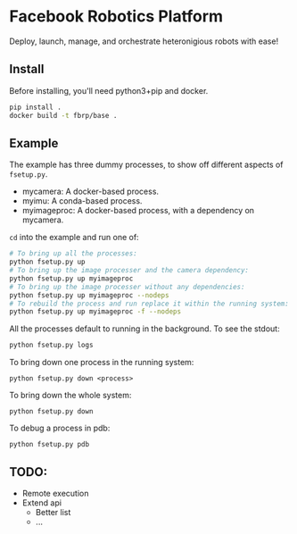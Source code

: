 # Facebook Robotics Platform

Deploy, launch, manage, and orchestrate heteronigious robots with ease!

## Install

Before installing, you'll need python3+pip and docker.

```sh
pip install .
docker build -t fbrp/base .
```

## Example

The example has three dummy processes, to show off different aspects of `fsetup.py`.

* mycamera: A docker-based process.
* myimu: A conda-based process.
* myimageproc: A docker-based process, with a dependency on mycamera.

`cd` into the example and run one of:
```sh
# To bring up all the processes:
python fsetup.py up
# To bring up the image processer and the camera dependency:
python fsetup.py up myimageproc
# To bring up the image processer without any dependencies:
python fsetup.py up myimageproc --nodeps
# To rebuild the process and run replace it within the running system:
python fsetup.py up myimageproc -f --nodeps
```

All the processes default to running in the background. To see the stdout:
```sh
python fsetup.py logs
```

To bring down one process in the running system:
```
python fsetup.py down <process>
```

To bring down the whole system:
```
python fsetup.py down
```

To debug a process in pdb:
```
python fsetup.py pdb
```

## TODO:

* Remote execution
* Extend api
  * Better list
  * ...
